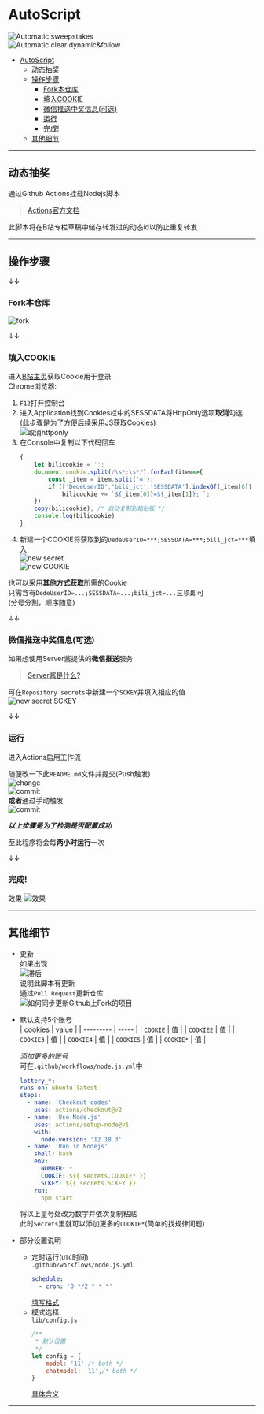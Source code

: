 # AutoScript
![Automatic sweepstakes](https://github.com/shanmite/LotteryAutoScript/workflows/Automatic%20sweepstakes/badge.svg)  
![Automatic clear dynamic&follow](https://github.com/shanmite/LotteryAutoScript/workflows/Automatic%20clear%20dynamic&follow/badge.svg)  

- [AutoScript](#autoscript)
  - [动态抽奖](#动态抽奖)
  - [操作步骤](#操作步骤)
    - [Fork本仓库](#fork本仓库)
    - [填入COOKIE](#填入cookie)
    - [微信推送中奖信息(可选)](#微信推送中奖信息可选)
    - [运行](#运行)
    - [完成!](#完成)
  - [其他细节](#其他细节)

---

## 动态抽奖  
通过Github Actions挂载Nodejs脚本  

  > [Actions官方文档](https://docs.github.com/en/free-pro-team@latest/actions/reference/workflow-syntax-for-github-actions)  

此脚本将在B站专栏草稿中储存转发过的动态id以防止重复转发  

---

## 操作步骤  

↓↓  

### Fork本仓库  
![fork](.github/fork.png)  

↓↓  

### 填入COOKIE  
进入[B站主页](https://www.bilibili.com/)获取Cookie用于登录  
Chrome浏览器:  
1. `F12`打开控制台  
2. 进入Application找到Cookies栏中的SESSDATA将HttpOnly选项**取消**勾选  
    (此步骤是为了方便后续采用JS获取Cookies)  
    ![取消httponly](.github/getCookies.png)  
3. 在Console中复制以下代码回车  
    ```js
    {
        let bilicookie = '';
        document.cookie.split(/\s*;\s*/).forEach(item=>{
            const _item = item.split('=');
            if (['DedeUserID','bili_jct','SESSDATA'].indexOf(_item[0]) !== -1)
                bilicookie += `${_item[0]}=${_item[1]}; `;
        })
        copy(bilicookie); /* 自动复制到粘贴板 */
        console.log(bilicookie)
    }
    ```
4. 新建一个COOKIE将获取到的`DedeUserID=***;SESSDATA=***;bili_jct=***`填入  
    ![new secret](.github/cookie2.png)  
    ![new COOKIE](.github/new_secret.png)  

也可以采用**其他方式获取**所需的Cookie  
只需含有`DedeUserID=...;SESSDATA=...;bili_jct=...`三项即可  
(分号分割，顺序随意)  

↓↓  

### 微信推送中奖信息(可选)  
如果想使用Server酱提供的**微信推送**服务  
> [Server酱是什么?](http://sc.ftqq.com/3.version)  

可在`Repository secrets`中新建一个`SCKEY`并填入相应的值  
![new secret SCKEY](.github/secret2.png)  

↓↓  

### 运行  
进入Actions启用工作流  

随便改一下此`README.md`文件并提交(Push触发)  
![change](.github/start1.png)  
![commit](.github/start2.png)  
**或者**通过手动触发  
![commit](.github/byhand.png)  

***以上步骤是为了检测是否配置成功***

至此程序将会每**两小时运行**一次

↓↓  

### 完成!  
效果
![效果](.github/success.png)  

---

## 其他细节  
- 更新  
    如果出现  
    ![滞后](.github/behind.png)  
    说明此脚本有更新  
    通过`Pull Request`更新仓库  
    ![如何同步更新Github上Fork的项目](.github/update_fork.png)  

- 默认支持5个账号  
    | cookies   | value |
    | --------- | ----- |
    | `COOKIE`  | 值    |
    | `COOKIE2` | 值    |
    | `COOKIE3` | 值    |
    | `COOKIE4` | 值    |
    | `COOKIE5` | 值    |
    | `COOKIE*` | 值    |

    *添加更多的账号*  
    可在`.github/workflows/node.js.yml`中  
    ```yaml
    lottery_*:
    runs-on: ubuntu-latest
    steps:
      - name: 'Checkout codes'
        uses: actions/checkout@v2
      - name: 'Use Node.js'
        uses: actions/setup-node@v1
        with:
          node-version: '12.18.3'
      - name: 'Run in Nodejs'
        shell: bash
        env:
          NUMBER: *
          COOKIE: ${{ secrets.COOKIE* }}
          SCKEY: ${{ secrets.SCKEY }}
        run:
          npm start
    ```  
    将以上星号处改为数字并依次复制粘贴  
    此时`Secrets`里就可以添加更多的`COOKIE*`(简单的找规律问题)  

- 部分设置说明  
    - 定时运行(`UTC`时间)  
        `.github/workflows/node.js.yml`  
        ```yaml
        schedule:
          - cron: '0 */2 * * *'
        ```  
        [填写格式](https://crontab.guru/)  
    - 模式选择  
        `lib/config.js`
        ```javascript
        /**
         * 默认设置
         */
        let config = {
            model: '11',/* both */
            chatmodel: '11',/* both */
        }
        ```  
        [具体含义](https://github.com/shanmite/LotteryAutoScript/issues/2)  

---

